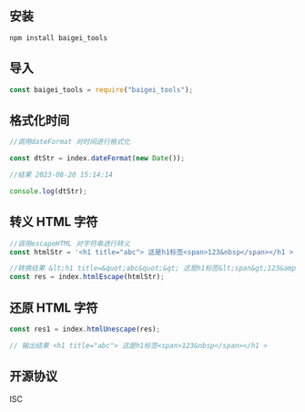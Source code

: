## 安装

```
npm install baigei_tools

```

## 导入

```js
const baigei_tools = require("baigei_tools");
```

## 格式化时间

```js
//调用dateFormat 对时间进行格式化

const dtStr = index.dateFormat(new Date());

//结果 2023-08-20 15:14:14

console.log(dtStr);
```

## 转义 HTML 字符

```js
//调用escapeHTML 对字符串进行转义
const htmlStr = '<h1 title="abc"> 这是h1标签<span>123&nbsp</span></h1 > ';

//转换结果 &lt;h1 title=&quot;abc&quot;&gt; 这是h1标签&lt;span&gt;123&amp;nbsp&lt;/span&gt;&lt;/h1 &gt;
const res = index.htmlEscape(htmlStr);
```

## 还原 HTML 字符

```js
const res1 = index.htmlUnescape(res);

// 输出结果 <h1 title="abc"> 这是h1标签<span>123&nbsp</span></h1 >
```

## 开源协议

ISC
